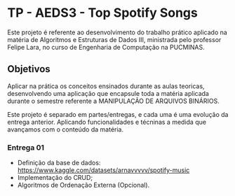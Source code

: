 # TP - AEDS3 - Top Spotify Songs

Este projeto é referente ao desenvolvimento do trabalho prático aplicado na matéria de Algoritmos e Estruturas de Dados III, ministrada pelo professor Felipe Lara, no curso de Engenharia de Computação na PUCMINAS. 

## Objetivos

Aplicar na prática os conceitos ensinados durante as aulas teoricas, desenvolvendo uma aplicação que encapsule toda a matéria aplicada durante o semestre referente a MANIPULAÇÃO DE ARQUIVOS BINÁRIOS.

Este projeto é separado em partes/entregas, e cada uma é uma evolução da entrega anterior. Aplicando funcionalidades e técninas a medida que avançamos com o conteúdo da matéria.

### Entrega 01

- Definição da base de dados: https://www.kaggle.com/datasets/arnavvvvv/spotify-music
- Implementação do CRUD;
- Algoritmos de Ordenação Externa (Opcional).